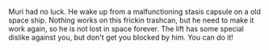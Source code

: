 Muri had no luck. He wake up from a malfunctioning stasis capsule on a old space ship. Nothing works on this frickin trashcan, but he need to make it work again, so he is not lost in space forever. The lift has some special dislike against you, but don't get you blocked by him. You can do it!